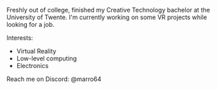 Freshly out of college, finished my Creative Technology bachelor at the University of Twente.
I'm currently working on some VR projects while looking for a job.

Interests:
- Virtual Reality
- Low-level computing
- Electronics

Reach me on Discord:
@marro64

<!--
**Marro64/Marro64** is a ✨ _special_ ✨ repository because its `README.md` (this file) appears on your GitHub profile.

Here are some ideas to get you started:

- 🔭 I’m currently working on ...
- 🌱 I’m currently learning ...
- 👯 I’m looking to collaborate on ...
- 🤔 I’m looking for help with ...
- 💬 Ask me about ...
- 📫 How to reach me: ...
- 😄 Pronouns: ...
- ⚡ Fun fact: ...
-->
